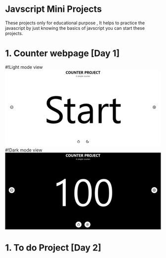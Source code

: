 # Javscript Mini Projects
 These projects only for educational purpose , It helps to practice the javascript by just knowing the basics of javscript you can start these projects.
 # 1. Counter webpage [Day 1]
 #!Light mode view
 <img src="https://raw.githubusercontent.com/arshcode999/Javscript-Mini-Projects/main/counter%20project/Preview/light%20mode.jpeg" style="border-radius:10px;">
 <br>
  #!Dark mode view
 <img src="https://raw.githubusercontent.com/arshcode999/Javscript-Mini-Projects/main/counter%20project/Preview/dark%20mode.jpeg">
 # 1. To do Project [Day 2]
  <img src="">
